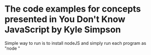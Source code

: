 # The code examples for concepts presented in You Don't Know JavaScript by Kyle Simpson

Simple way to run is to install nodeJS and simply run each program as "node <filename>"